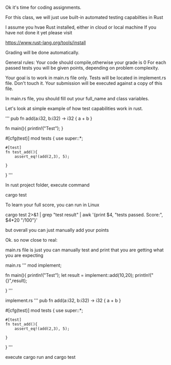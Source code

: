 Ok it's time for coding assignments.

For this class, we will just use built-in automated testing capabilties in Rust

I assume you hvae Rust installed, either in cloud or local machine
If you have not done it yet please visit

https://www.rust-lang.org/tools/install


Grading will be done automatically.

General rules: Your code should compile,otherwise your grade is 0
For each passed tests you will be given points, depending on problem complexity.



Your goal is to work in main.rs file only.
Tests will be located in implement.rs file. Don't touch it. Your submission will be executed against a copy of this file.

In main.rs file, you should fill out your full_name and class variables.

Let's look at simple example of how test capabilities work in rust.

'''
pub fn add(a:i32, b:i32) -> i32 {
    a + b
}

fn main(){
    println!("Test");
}

#[cfg(test)]
mod tests {
    use super::*;

    #[test]
    fn test_add(){
        assert_eq!(add(2,3), 5);
        
    }
}
'''

In rust project folder, execute command

cargo test

To learn your full score, you can run in Linux



cargo test 2>&1 | grep "test result" | awk '{print $4, "tests passed. Score:", $4*20 "/100"}'

but overall you can just manually add your points


Ok. so now close to real:


main.rs file is just you can manually test and print that you are getting what you are expecting

main.rs 
'''
mod implement;

fn main(){
    println!("Test");
    let result = implement::add(10,20);
    println!("{}",result);

}
'''

implement.rs
'''
pub fn add(a:i32, b:i32) -> i32 {
    a + b
}


#[cfg(test)]
mod tests {
    use super::*;

    #[test]
    fn test_add(){
        assert_eq!(add(2,3), 5);
        
    }
}
'''

execute cargo run and cargo test









